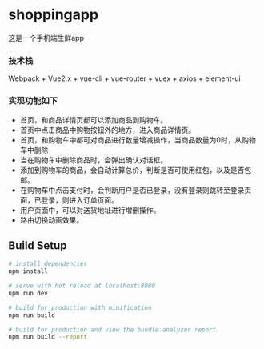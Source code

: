 # shoppingapp

这是一个手机端生鲜app



### 技术栈

Webpack + Vue2.x + vue-cli +  vue-router + vuex + axios + element-ui 



### 实现功能如下

- 首页，和商品详情页都可以添加商品到购物车。
- 首页中点击商品中购物按钮外的地方，进入商品详情页。
- 首页，和购物车中都可对商品进行数量增减操作，当商品数量为0时，从购物车中删除
- 当在购物车中删除商品时，会弹出确认对话框。
- 添加到购物车的商品，会自动计算总价，判断是否可使用红包，以及是否包邮。
- 在购物车中点击支付时，会判断用户是否已登录，没有登录则跳转至登录页面，已登录，则进入订单页面。
- 用户页面中，可以对送货地址进行增删操作。
- 路由切换动画效果。



## Build Setup

``` bash
# install dependencies
npm install

# serve with hot reload at localhost:8080
npm run dev

# build for production with minification
npm run build

# build for production and view the bundle analyzer report
npm run build --report
```




